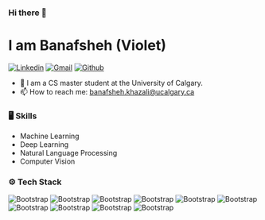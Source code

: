 ### Hi there 👋

# I am Banafsheh (Violet)

[![Linkedin](https://img.shields.io/badge/-LinkedIn-blue?style=flat&logo=Linkedin&logoColor=white)](https://www.linkedin.com/in/banafsheh-khazali/)
[![Gmail](https://img.shields.io/badge/-Gmail-c14438?style=flat&logo=Gmail&logoColor=white)](mailto:banafsheh.khazali@ucalgary.ca)
[![Github](https://img.shields.io/github/followers/hejazizo?label=Follow&style=social)](https://github.com/banafshehkh)

- 🌱 I am a CS master student at the University of Calgary. 
- 📫 How to reach me: banafsheh.khazali@ucalgary.ca


### 🖥 Skills

- Machine Learning
- Deep Learning
- Natural Language Processing
- Computer Vision
### ⚙️ Tech Stack

 ![Bootstrap](https://img.shields.io/badge/-Docker-05122A?style=flat-square&logo=Docker&color=353535) ![Bootstrap](https://img.shields.io/badge/-TensorFlow-05122A?style=flat-square&logo=TensorFlow&color=353535) ![Bootstrap](https://img.shields.io/badge/-PyTorch-05122A?style=flat-square&logo=PyTorch&color=353535) ![Bootstrap](https://img.shields.io/badge/-Scikit%20Learn-05122A?style=flat-square&logo=Scikit-Learn&color=353535) ![Bootstrap](https://img.shields.io/badge/-MySQL-05122A?style=flat-square&logo=MySQL&color=353535) ![Bootstrap](https://img.shields.io/badge/-Pandas-05122A?style=flat-square&logo=Pandas&color=353535) ![Bootstrap](https://img.shields.io/badge/-Numpy-05122A?style=flat-square&logo=Numpy&color=353535) ![Bootstrap](https://img.shields.io/badge/-Matplotlib-05122A?style=flat-square&logo=Matplotlib&color=353535) ![Bootstrap](https://img.shields.io/badge/-Flask-05122A?style=flat-square&logo=Flask&color=353535) ![Bootstrap](https://img.shields.io/badge/-Visual%20Studio%20Code-05122A?style=flat-square&logo=Visual-Studio-Code&color=353535)


